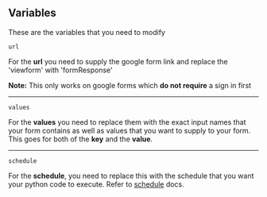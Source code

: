 
## Variables

These are the variables that you need to modify

`url`

For the **url** you need to supply the google form link
and replace the 'viewform' with 'formResponse'

**Note:** This only works on google forms which **do not 
require** a sign in first

---

`values`

For the **values** you need to replace them with the
exact input names that your form contains as well as values
that you want to supply to your form. This goes for both
of the **key** and the **value**.

---

`schedule`

For the **schedule**, you need to replace this with the
schedule that you want your python code to execute. Refer
to [schedule](https://pypi.org/project/schedule/) docs.




